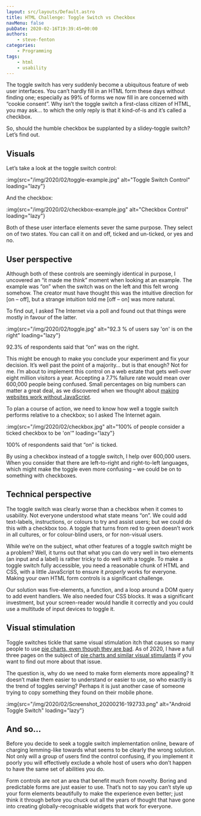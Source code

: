 ```yaml
---
layout: src/layouts/Default.astro
title: HTML Challenge: Toggle Switch vs Checkbox
navMenu: false
pubDate: 2020-02-16T19:39:45+00:00
authors:
    - steve-fenton
categories:
    - Programming
tags:
    - html
    - usability
---
```


The toggle switch has very suddenly become a ubiquitous feature of web user interfaces. You can’t hardly fill in an HTML form these days without finding one; especially as 99% of forms we now fill in are concerned with “cookie consent”. Why isn’t the toggle switch a first-class citizen of HTML, you may ask… to which the only reply is that it kind-of-is and it’s called a checkbox.

So, should the humble checkbox be supplanted by a slidey-toggle switch? Let’s find out.

## Visuals

Let’s take a look at the toggle switch control:

:img{src="/img/2020/02/toggle-example.jpg" alt="Toggle Switch Control" loading="lazy"}

And the checkbox:

:img{src="/img/2020/02/checkbox-example.jpg" alt="Checkbox Control" loading="lazy"}

Both of these user interface elements sever the same purpose. They select on of two states. You can call it on and off, ticked and un-ticked, or yes and no.

## User perspective

Although both of these controls are seemingly identical in purpose, I uncovered an “it made me think” moment when looking at an example. The example was “on” when the switch was on the left and this felt wrong somehow. The creator must have thought this was the intuitive direction for \[on – off\], but a strange intuition told me \[off – on\] was more natural.

To find out, I asked The Internet via a poll and found out that things were mostly in favour of the latter.

:img{src="/img/2020/02/toggle.jpg" alt="92.3 % of users say 'on' is on the right" loading="lazy"}

92.3% of respondents said that “on” was on the right.

This might be enough to make you conclude your experiment and fix your decision. It’s well past the point of a majority… but is that enough? Not for me. I’m about to implement this control on a web estate that gets well-over eight million visitors a year. Accepting a 7.7% failure rate would mean over 600,000 people being confused. Small percentages on big numbers can matter a great deal, as we discovered when we thought about [making websites work without JavaScript](/2011/08/why-it-is-still-important-for-a-page-to-work-without-javascript/).

To plan a course of action, we need to know how well a toggle switch performs relative to a checkbox; so I asked The Internet again.

:img{src="/img/2020/02/checkbox.jpg" alt="100% of people consider a ticked checkbox to be 'on'" loading="lazy"}

100% of respondents said that “on” is ticked.

By using a checkbox instead of a toggle switch, I help over 600,000 users. When you consider that there are left-to-right and right-to-left languages, which might make the toggle even more confusing – we could be on to something with checkboxes.

## Technical perspective

The toggle switch was clearly worse than a checkbox when it comes to usability. Not everyone understood what state means “on”. We could add text-labels, instructions, or colours to try and assist users; but we could do this with a checkbox too. A toggle that turns from red to green doesn’t work in all cultures, or for colour-blind users, or for non-visual users.

While we’re on the subject, what other features of a toggle switch might be a problem? Well, it turns out that what you can do very well in two elements (an input and a label) is rather tricky to do well with a toggle. To make a toggle switch fully accessible, you need a reasonable chunk of HTML and CSS, with a little JavaScript to ensure it *properly* works for everyone. Making your own HTML form controls is a significant challenge.

Our solution was five-elements, a function, and a loop around a DOM query to add event handlers. We also needed four CSS blocks. It was a significant investment, but your screen-reader would handle it correctly and you could use a multitude of input devices to toggle it.

## Visual stimulation

Toggle switches tickle that same visual stimulation itch that causes so many people to use [pie charts, even though they are bad](/2009/04/pie-charts-are-bad/). As of 2020, I have a full three pages on the subject of [pie charts and similar visual stimulants](/category/pie-charts/) if you want to find out more about that issue.

The question is, why do we need to make form elements more appealing? It doesn’t make them easier to understand or easier to use, so who exactly is the trend of toggles serving? Perhaps it is just another case of someone trying to copy something they found on their mobile phone.

:img{src="/img/2020/02/Screenshot_20200216-192733.png" alt="Android Toggle Switch" loading="lazy"}

## And so…

Before you decide to seek a toggle switch implementation online, beware of charging lemming-like towards what seems to be clearly the wrong solution. Not only will a group of users find the control confusing, if you implement it poorly you will effectively exclude a whole host of users who don’t happen to have the same set of abilities you do.

Form controls are not an area that benefit much from novelty. Boring and predictable forms are just easier to use. That’s not to say you can’t style up your form elements beautifully to make the experience even better; just think it through before you chuck out all the years of thought that have gone into creating globally-recognisable widgets that work for everyone.